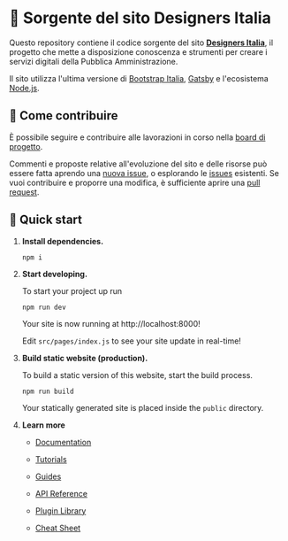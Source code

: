 # 🖖 Sorgente del sito Designers Italia

Questo repository contiene il codice sorgente del sito **[Designers Italia](https://designers.italia.it)**, il progetto che mette a disposizione conoscenza e strumenti per creare i servizi digitali della Pubblica Amministrazione.

Il sito utilizza l'ultima versione di [Bootstrap Italia](https://italia.github.io/bootstrap-italia/), [Gatsby](https://www.gatsbyjs.com) e l'ecosistema [Node.js](https://nodejs.org/it/).

## 💙 Come contribuire

È possibile seguire e contribuire alle lavorazioni in corso nella [board di progetto](https://github.com/orgs/italia/projects/15). 

Commenti e proposte relative all'evoluzione del sito e delle risorse può essere fatta aprendo una [nuova issue](https://github.com/italia/designers.italia.it/issues/new), o esplorando le [issues](https://github.com/italia/designers.italia.it/issues) esistenti. Se vuoi contribuire e proporre una modifica, è sufficiente aprire una [pull request](https://github.com/italia/designers.italia.it/pulls). 

## 🚀 Quick start

1.  **Install dependencies.**

    ```shell
    npm i
    ```

2.  **Start developing.**

    To start your project up run

    ```shell
    npm run dev
    ```

    Your site is now running at http://localhost:8000!

    Edit `src/pages/index.js` to see your site update in real-time!

3.  **Build static website (production).**

    To build a static version of this website, start the build process.

    ```shell
    npm run build
    ```

    Your statically generated site is placed inside the `public` directory.

4.  **Learn more**

    - [Documentation](https://www.gatsbyjs.com/docs/?utm_source=starter&utm_medium=readme&utm_campaign=minimal-starter)

    - [Tutorials](https://www.gatsbyjs.com/tutorial/?utm_source=starter&utm_medium=readme&utm_campaign=minimal-starter)

    - [Guides](https://www.gatsbyjs.com/tutorial/?utm_source=starter&utm_medium=readme&utm_campaign=minimal-starter)

    - [API Reference](https://www.gatsbyjs.com/docs/api-reference/?utm_source=starter&utm_medium=readme&utm_campaign=minimal-starter)

    - [Plugin Library](https://www.gatsbyjs.com/plugins?utm_source=starter&utm_medium=readme&utm_campaign=minimal-starter)

    - [Cheat Sheet](https://www.gatsbyjs.com/docs/cheat-sheet/?utm_source=starter&utm_medium=readme&utm_campaign=minimal-starter)
